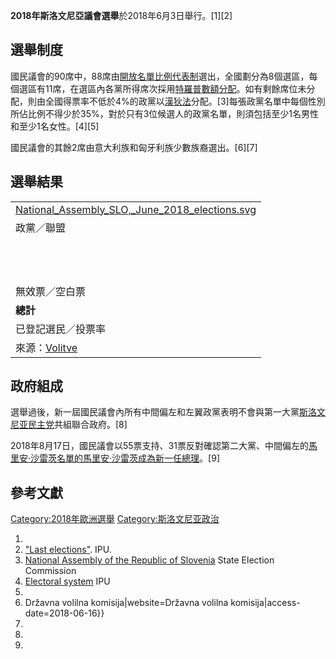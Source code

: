 **2018年斯洛文尼亞議會選舉**於2018年6月3日舉行。\[1\]\[2\]

## 選舉制度

國民議會的90席中，88席由[開放名單](../Page/開放名單.md "wikilink")[比例代表制](../Page/比例代表制.md "wikilink")選出，全國劃分為8個選區，每個選區有11席，在選區內各黨所得席次採用[特羅普數額分配](https://zh.wikipedia.org/wiki/特羅普數額 "wikilink")。如有剩餘席位未分配，則由全國得票率不低於4%的政黨以[漢狄法](../Page/漢狄法.md "wikilink")分配。\[3\]每張政黨名單中每個性別所佔比例不得少於35%，對於只有3位候選人的政黨名單，則須包括至少1名男性和至少1名女性。\[4\]\[5\]

國民議會的其餘2席由意大利族和匈牙利族少數族裔選出。\[6\]\[7\]

## 選舉結果

|                                                                                                                                                                                               |
| --------------------------------------------------------------------------------------------------------------------------------------------------------------------------------------------- |
| [National_Assembly_SLO,_June_2018_elections.svg](https://zh.wikipedia.org/wiki/File:National_Assembly_SLO,_June_2018_elections.svg "fig:National_Assembly_SLO,_June_2018_elections.svg") |
| 政黨／聯盟                                                                                                                                                                                         |
|                                                                                                                                                                                               |
|                                                                                                                                                                                               |
|                                                                                                                                                                                               |
|                                                                                                                                                                                               |
|                                                                                                                                                                                               |
|                                                                                                                                                                                               |
|                                                                                                                                                                                               |
|                                                                                                                                                                                               |
|                                                                                                                                                                                               |
|                                                                                                                                                                                               |
| |                                                                                                                                                                                             |
|                                                                                                                                                                                               |
| 無效票／空白票                                                                                                                                                                                       |
| **總計**                                                                                                                                                                                        |
| 已登記選民／投票率                                                                                                                                                                                     |
| 來源：[Volitve](http://volitve.gov.si/dz2018/#/rezultati)                                                                                                                                        |

## 政府組成

選舉過後，新一屆國民議會內所有中間偏左和左翼政黨表明不會與第一大黨[斯洛文尼亚民主党](../Page/斯洛文尼亚民主党.md "wikilink")共組聯合政府。\[8\]

2018年8月17日，國民議會以55票支持、31票反對確認第二大黨、中間偏左的[馬里安·沙雷茨名單的](https://zh.wikipedia.org/wiki/馬里安·沙雷茨名單 "wikilink")[馬里安·沙雷茨成為新一任總理](https://zh.wikipedia.org/wiki/馬里安·沙雷茨 "wikilink")。\[9\]

## 參考文獻

[Category:2018年歐洲選舉](https://zh.wikipedia.org/wiki/Category:2018年歐洲選舉 "wikilink") [Category:斯洛文尼亚政治](https://zh.wikipedia.org/wiki/Category:斯洛文尼亚政治 "wikilink")

1.
2.  ["Last elections"](http://www.ipu.org/parline-e/reports/2287_e.htm). IPU.
3.  [National Assembly of the Republic of Slovenia](http://www.dvk-rs.si/index.php/en/elections/national-assembly-of-the-republic-of-slovenia) State Election Commission
4.  [Electoral system](http://www.ipu.org/parline-e/reports/2287_B.htm) IPU
5.
6.   Državna volilna komisija|website=Državna volilna komisija|access-date=2018-06-16}}
7.
8.
9.